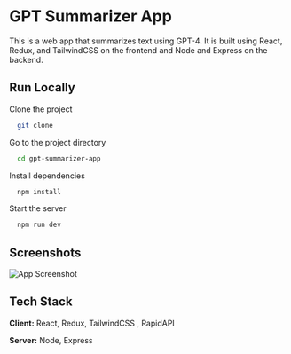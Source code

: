 # GPT Summarizer App

This is a web app that summarizes text using GPT-4. It is built using React, Redux, and TailwindCSS on the frontend and Node and Express on the backend.

## Run Locally

Clone the project

```bash
  git clone
```

Go to the project directory

```bash
  cd gpt-summarizer-app
```

Install dependencies

```bash
  npm install
```

Start the server

```bash
  npm run dev
```

## Screenshots

![App Screenshot](https://res.cloudinary.com/nkusikevin/image/upload/v1683146474/Screenshot_from_2023-05-01_22-05-22_i1yxze.png)

## Tech Stack

**Client:** React, Redux, TailwindCSS , RapidAPI

**Server:** Node, Express
